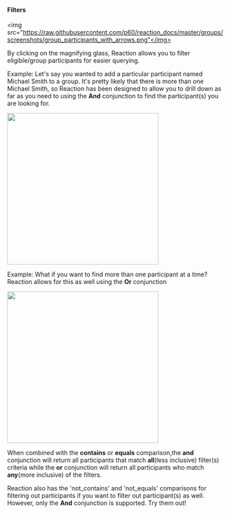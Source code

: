 #### Filters

<img src="https://raw.githubusercontent.com/p60/reaction_docs/master/groups/screenshots/group_participants_with_arrows.png"</img>

By clicking on the magnifying glass, Reaction allows you to filter eligible/group participants for easier querying.

Example: Let's say you wanted to add a particular participant named Michael Smith to a group. It's pretty likely that there is more than one Michael Smith, so Reaction has been designed to allow you to drill down as far as you need to using the **And** conjunction to find the participant(s) you are looking for.

<img src="https://raw.githubusercontent.com/p60/reaction_docs/master/groups/screenshots/and_conjunction.png" height='350'></img>

Example: What if you want to find more than one participant at a time? Reaction allows for this as well using the **Or** conjunction

<img src="https://raw.githubusercontent.com/p60/reaction_docs/master/groups/screenshots/or_conjunction.png" height='350'></img>

When combined with the **contains** or **equals** comparison,the **and** conjunction will return all participants that match **all**(less inclusive) filter(s) criteria while the **or** conjunction will return all participants who match **any**(more inclusive) of the filters.

Reaction also has the 'not_contains' and 'not_equals' comparisons for filtering out participants if you want to filter out participant(s) as well. However, only the **And** conjunction is supported. Try them out!
